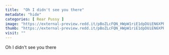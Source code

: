 ```yaml
---
title:  "Oh I didn't see you there"
metadate: "hide"
categories: [ Rear Pussy ]
image: "https://external-preview.redd.it/pBoZLcFQN_HWpW1riE1dpDUiEN6XPR-Qx7lCRLxOyv8.jpg?auto=webp&s=ee15d2b3daf9f9a2011a7171f60384010cc54442"
thumb: "https://external-preview.redd.it/pBoZLcFQN_HWpW1riE1dpDUiEN6XPR-Qx7lCRLxOyv8.jpg?width=1080&crop=smart&auto=webp&s=d6313ad47a0db91cf7c50030f4c602f430e00770"
visit: ""
---
```

Oh I didn't see you there
